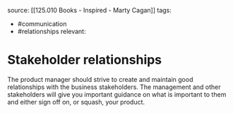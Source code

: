 source: [[125.010 Books - Inspired - Marty Cagan]]
tags:
- #communication 
- #relationships 
relevant:

# Stakeholder relationships

The product manager should strive to create and maintain good relationships with the business stakeholders. The management and other stakeholders will give you important guidance on what is important to them and either sign off on, or squash, your product.
